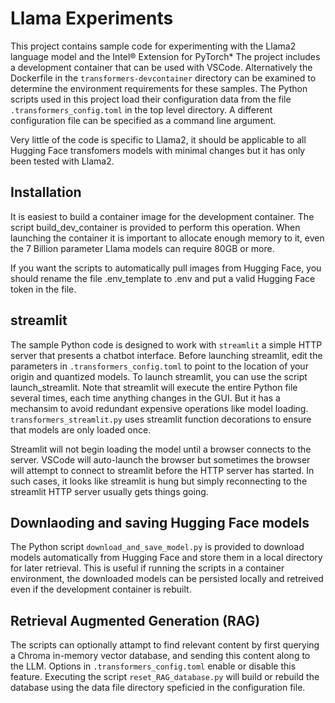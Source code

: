 # Llama Experiments
This project contains sample code for experimenting with the Llama2 language model and the Intel® Extension for PyTorch\*
The project includes a development container that can be used with VSCode.  Alternatively the Dockerfile in the
`transformers-devcontainer` directory can be examined to determine the environment requirements for these samples.
The Python scripts used in this project load their configuration data from the file `.transformers_config.toml` in the top
level directory.  A different configuration file can be specified as a command line argument.

Very little of the code is specific to Llama2, it should be applicable to all Hugging Face transfomers models with minimal changes
but it has only been tested with Llama2.

## Installation
It is easiest to build a container image for the development container.  The script build_dev_container is provided to perform this operation.
When launching the container it is important to allocate enough memory to it, even the 7 Billion parameter Llama models can require 80GB or more.

If you want the scripts to automatically pull images from Hugging Face, you should rename the file .env_template to .env and put a valid
Hugging Face token in the file.

## streamlit
The sample Python code is designed to work with `streamlit` a simple HTTP server that presents a chatbot interface.
Before launching streamlit, edit the parameters in `.transformers_config.toml` to point to the location of your origin and quantized models.
To launch streamlit, you can use the script launch_streamlit.
Note that streamlit will execute the entire Python file several times, each time anything changes in the GUI.  But it has a mechansim to avoid
redundant expensive operations like model loading.  `transformers_streamlit.py` uses streamlit function decorations to ensure that models are only loaded
once.

Streamlit will not begin loading the model until a browser connects to the server.  VSCode will auto-launch the browser but sometimes the
browser will attempt to connect to streamlit before the HTTP server has started.  In such cases, it looks like streamlit is hung but simply
reconnecting to the streamlit HTTP server usually gets things going.

## Downlaoding and saving Hugging Face models
The Python script `download_and_save_model.py` is provided to download models automatically from Hugging Face and store them in a local directory for later retrieval.  This is useful if running the scripts in a container environment, the downloaded models can be persisted locally and retreived even if the development container is rebuilt.

## Retrieval Augmented Generation (RAG)
The scripts can optionally attampt to find relevant content by first querying a Chroma in-memory vector database, and sending this content along to the LLM.  Options in `.transformers_config.toml` enable or disable this feature.  Executing the script `reset_RAG_database.py` will build or rebuild the database using the data file directory speficied in the configuration file.
